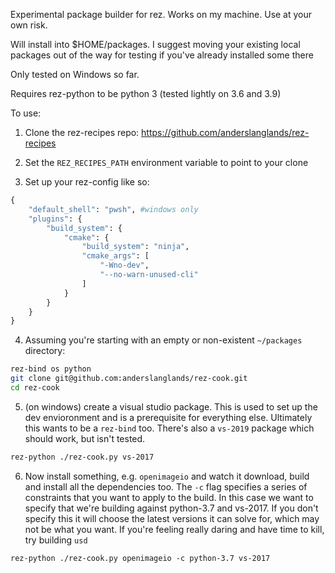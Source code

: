 Experimental package builder for rez. Works on my machine. Use at your own risk. 

Will install into $HOME/packages. I suggest moving your existing local packages out of the way for testing if you've already installed some there

Only tested on Windows so far.

Requires rez-python to be python 3 (tested lightly on 3.6 and 3.9)

To use:

1. Clone the rez-recipes repo: https://github.com/anderslanglands/rez-recipes
2. Set the `REZ_RECIPES_PATH` environment variable to point to your clone

3. Set up your rez-config like so:
```python
{
    "default_shell": "pwsh", #windows only
    "plugins": {
        "build_system": {
            "cmake": {
                "build_system": "ninja",
                "cmake_args": [
                    "-Wno-dev",
                    "--no-warn-unused-cli"
                ]
            }
        }
    }
}
```

4. Assuming you're starting with an empty or non-existent `~/packages` directory:
```bash
rez-bind os python
git clone git@github.com:anderslanglands/rez-cook.git
cd rez-cook
```

5. (on windows) create a visual studio package. This is used to set up the dev envioronment and is a prerequisite for everything else. Ultimately this wants to be a `rez-bind` too. There's also a `vs-2019` package which should work, but isn't tested. 
``` bash
rez-python ./rez-cook.py vs-2017
```

6. Now install something, e.g. `openimageio` and watch it download, build and install all the dependencies too. The `-c` flag specifies a series of constraints that you want to apply to the build. In this case we want to specify that we're building against python-3.7 and vs-2017. If you don't specify this it will choose the latest versions it can solve for, which may not be what you want. If you're feeling really daring and have time to kill, try building `usd`
```
rez-python ./rez-cook.py openimageio -c python-3.7 vs-2017
```